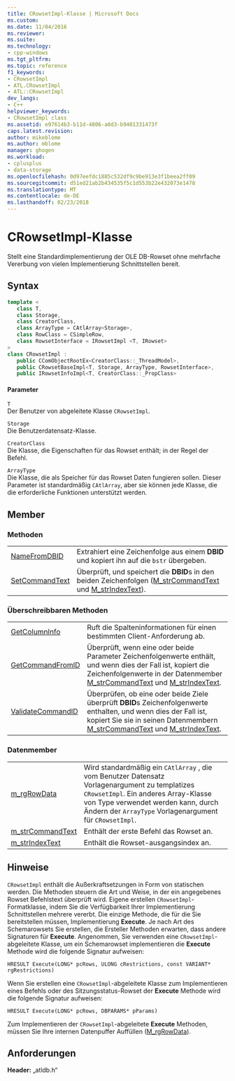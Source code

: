```yaml
---
title: CRowsetImpl-Klasse | Microsoft Docs
ms.custom: 
ms.date: 11/04/2016
ms.reviewer: 
ms.suite: 
ms.technology:
- cpp-windows
ms.tgt_pltfrm: 
ms.topic: reference
f1_keywords:
- CRowsetImpl
- ATL.CRowsetImpl
- ATL::CRowsetImpl
dev_langs:
- C++
helpviewer_keywords:
- CRowsetImpl class
ms.assetid: e97614b3-b11d-4806-a0d3-b9401331473f
caps.latest.revision: 
author: mikeblome
ms.author: mblome
manager: ghogen
ms.workload:
- cplusplus
- data-storage
ms.openlocfilehash: 0d97eefdc1885c532df9c9be913e3f1beea2ff09
ms.sourcegitcommit: d51ed21ab2b434535f5c1d553b22e432073e1478
ms.translationtype: MT
ms.contentlocale: de-DE
ms.lasthandoff: 02/23/2018
---
```

# <a name="crowsetimpl-class"></a>CRowsetImpl-Klasse
Stellt eine Standardimplementierung der OLE DB-Rowset ohne mehrfache Vererbung von vielen Implementierung Schnittstellen bereit.  
  
## <a name="syntax"></a>Syntax

```cpp
template <  
   class T,  
   class Storage,  
   class CreatorClass,  
   class ArrayType = CAtlArray<Storage>,   
   class RowClass = CSimpleRow,   
   class RowsetInterface = IRowsetImpl <T, IRowset>   
>  
class CRowsetImpl :    
   public CComObjectRootEx<CreatorClass::_ThreadModel>,   
   public CRowsetBaseImpl<T, Storage, ArrayType, RowsetInterface>,   
   public IRowsetInfoImpl<T, CreatorClass::_PropClass>  
```  
  
#### <a name="parameters"></a>Parameter  
 `T`  
 Der Benutzer von abgeleitete Klasse `CRowsetImpl`.  
  
 `Storage`  
 Die Benutzerdatensatz-Klasse.  
  
 `CreatorClass`  
 Die Klasse, die Eigenschaften für das Rowset enthält; in der Regel der Befehl.  
  
 `ArrayType`  
 Die Klasse, die als Speicher für das Rowset Daten fungieren sollen. Dieser Parameter ist standardmäßig `CAtlArray`, aber sie können jede Klasse, die die erforderliche Funktionen unterstützt werden.  
  
## <a name="members"></a>Member  
  
### <a name="methods"></a>Methoden  
  
|||  
|-|-|  
|[NameFromDBID](../../data/oledb/crowsetimpl-namefromdbid.md)|Extrahiert eine Zeichenfolge aus einem **DBID** und kopiert ihn auf die `bstr` übergeben.|  
|[SetCommandText](../../data/oledb/crowsetimpl-setcommandtext.md)|Überprüft, und speichert die **DBID**s in den beiden Zeichenfolgen ([M_strCommandText](../../data/oledb/crowsetimpl-m-strcommandtext.md) und [M_strIndexText](../../data/oledb/crowsetimpl-m-strindextext.md)).|  
  
### <a name="overridable-methods"></a>Überschreibbaren Methoden  
  
|||  
|-|-|  
|[GetColumnInfo](../../data/oledb/crowsetimpl-getcolumninfo.md)|Ruft die Spalteninformationen für einen bestimmten Client-Anforderung ab.|  
|[GetCommandFromID](../../data/oledb/crowsetimpl-getcommandfromid.md)|Überprüft, wenn eine oder beide Parameter Zeichenfolgenwerte enthält, und wenn dies der Fall ist, kopiert die Zeichenfolgenwerte in der Datenmember [M_strCommandText](../../data/oledb/crowsetimpl-m-strcommandtext.md) und [M_strIndexText](../../data/oledb/crowsetimpl-m-strindextext.md).|  
|[ValidateCommandID](../../data/oledb/crowsetimpl-validatecommandid.md)|Überprüfen, ob eine oder beide Ziele überprüft **DBID**s Zeichenfolgenwerte enthalten, und wenn dies der Fall ist, kopiert Sie sie in seinen Datenmembern [M_strCommandText](../../data/oledb/crowsetimpl-m-strcommandtext.md) und [M_strIndexText](../../data/oledb/crowsetimpl-m-strindextext.md).|  
  
### <a name="data-members"></a>Datenmember  
  
|||  
|-|-|  
|[m_rgRowData](../../data/oledb/crowsetimpl-m-rgrowdata.md)|Wird standardmäßig ein `CAtlArray` , die vom Benutzer Datensatz Vorlagenargument zu templatizes `CRowsetImpl`. Ein anderes Array-Klasse von Type verwendet werden kann, durch Ändern der `ArrayType` Vorlagenargument für `CRowsetImpl`.|  
|[m_strCommandText](../../data/oledb/crowsetimpl-m-strcommandtext.md)|Enthält der erste Befehl das Rowset an.|  
|[m_strIndexText](../../data/oledb/crowsetimpl-m-strindextext.md)|Enthält die Rowset-ausgangsindex an.|  
  
## <a name="remarks"></a>Hinweise  
 `CRowsetImpl` enthält die Außerkraftsetzungen in Form von statischen werden. Die Methoden steuern die Art und Weise, in der ein angegebenes Rowset Befehlstext überprüft wird. Eigene erstellen `CRowsetImpl`-Formatklasse, indem Sie die Verfügbarkeit Ihrer Implementierung Schnittstellen mehrere vererbt. Die einzige Methode, die für die Sie bereitstellen müssen, Implementierung **Execute**. Je nach Art des Schemarowsets Sie erstellen, die Ersteller Methoden erwarten, dass andere Signaturen für **Execute**. Angenommen, Sie verwenden eine `CRowsetImpl`-abgeleitete Klasse, um ein Schemarowset implementieren die **Execute** Methode wird die folgende Signatur aufweisen:  
  
 `HRESULT Execute(LONG* pcRows, ULONG cRestrictions, const VARIANT* rgRestrictions)`  
  
 Wenn Sie erstellen eine `CRowsetImpl`-abgeleitete Klasse zum Implementieren eines Befehls oder des Sitzungsstatus-Rowset der **Execute** Methode wird die folgende Signatur aufweisen:  
  
 `HRESULT Execute(LONG* pcRows, DBPARAMS* pParams)`  
  
 Zum Implementieren der `CRowsetImpl`-abgeleitete **Execute** Methoden, müssen Sie Ihre internen Datenpuffer Auffüllen ([M_rgRowData](../../data/oledb/crowsetimpl-m-rgrowdata.md)).  
  
## <a name="requirements"></a>Anforderungen  
 **Header:** „atldb.h“